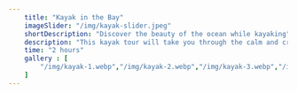 ```yaml
---
    title: "Kayak in the Bay"
    imageSlider: "/img/kayak-slider.jpeg"
    shortDescription: "Discover the beauty of the ocean while kayaking"
    description: "This kayak tour will take you through the calm and crystal clear waters of the Pacific to explore the natural beauty of the coast of Puerto Vallarta. You will admire the stunning view of the city from the bay and also have the opportunity to discover some of the most beautiful and secret places on the coast."
    time: "2 hours"
    gallery : [
        "/img/kayak-1.webp","/img/kayak-2.webp","/img/kayak-3.webp","/img/kayak-4.webp","/img/kayak-5.webp","/img/kayak-6.webp"
    ] 
---
```

